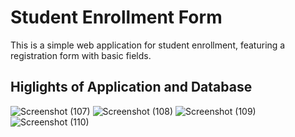 <h1>Student Enrollment Form</h1>
<p>This is a simple web application for student enrollment, featuring a registration form with basic fields.</p>

<H2>Higlights of Application and Database</H2>

![Screenshot (107)](https://github.com/jaya2523/loginExplorerProject/assets/93309776/148ceb49-42aa-4c34-a466-f5bda4137a84)
![Screenshot (108)](https://github.com/jaya2523/loginExplorerProject/assets/93309776/d6bf8685-6e7e-408f-881b-3ab6062c01bd)
![Screenshot (109)](https://github.com/jaya2523/loginExplorerProject/assets/93309776/b158d419-0937-4ce1-8570-4f9e004bac33)
![Screenshot (110)](https://github.com/jaya2523/loginExplorerProject/assets/93309776/de2d8200-379d-43fb-a67a-5131ce35b793)

